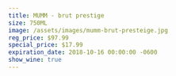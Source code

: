 ```yaml
---
title: MUMM - brut prestige
size: 750ML
image: /assets/images/mumm-brut-presteige.jpg
reg_price: $97.99
special_price: $17.99
expiration_date: 2018-10-16 00:00:00 -0600
show_wine: true
---
```


